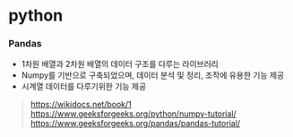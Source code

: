 # python


### Pandas
- 1차원 배열과 2차원 배열의 데이터 구조를 다루는 라이브러리
- Numpy를 기반으로 구축되었으며, 데이터 분석 및 정리, 조작에 유용한 기능 제공
- 시계열 데이터를 다루기위한 기능 제공

> https://wikidocs.net/book/1
> https://www.geeksforgeeks.org/python/numpy-tutorial/
> https://www.geeksforgeeks.org/pandas/pandas-tutorial/